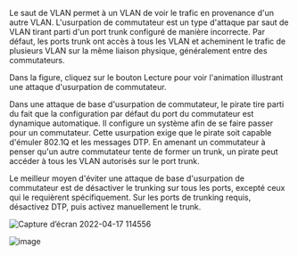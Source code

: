 Le saut de VLAN permet à un VLAN de voir le trafic en provenance d'un autre VLAN. L'usurpation de commutateur est un type d'attaque par saut de VLAN tirant parti d'un port trunk configuré de manière incorrecte. Par défaut, les ports trunk ont accès à tous les VLAN et acheminent le trafic de plusieurs VLAN sur la même liaison physique, généralement entre des commutateurs.

Dans la figure, cliquez sur le bouton Lecture pour voir l'animation illustrant une attaque d'usurpation de commutateur.

Dans une attaque de base d'usurpation de commutateur, le pirate tire parti du fait que la configuration par défaut du port du commutateur est dynamique automatique. Il configure un système afin de se faire passer pour un commutateur. Cette usurpation exige que le pirate soit capable d'émuler 802.1Q et les messages DTP. En amenant un commutateur à penser qu'un autre commutateur tente de former un trunk, un pirate peut accéder à tous les VLAN autorisés sur le port trunk.

Le meilleur moyen d'éviter une attaque de base d'usurpation de commutateur est de désactiver le trunking sur tous les ports, excepté ceux qui le requièrent spécifiquement. Sur les ports de trunking requis, désactivez DTP, puis activez manuellement le trunk.


![Capture d’écran 2022-04-17 114556](https://user-images.githubusercontent.com/83721477/163709246-3e6972e8-23dd-4725-9d61-8efb7976454a.png)

![image](https://user-images.githubusercontent.com/83721477/163709303-2856b6b9-dcbb-4c37-bfa6-80bc4cec2bc7.png)
